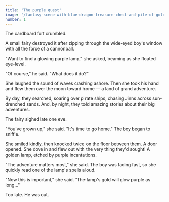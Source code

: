 ```yaml
---
title: 'The purple quest'
image: '/fantasy-scene-with-blue-dragon-treasure-chest-and-pile-of-golden-coins-d-illustration-707801968.jpg'
number: 1
---
```


The cardboard fort crumbled.

A small fairy destroyed it after zipping through the wide-eyed boy's window with all the force of a cannonball. 

"Want to find a glowing purple lamp," she asked, beaming as she floated eye-level.

"Of course," he said. "What does it do?"

She laughed the sound of waves crashing ashore. Then she took his hand and flew them over the moon toward home — a land of grand adventure. 

By day, they searched, soaring over pirate ships, chasing Jinns across sun-drenched sands. And, by night, they told amazing stories about their big adventures. 

The fairy sighed late one eve. 

"You've grown up," she said. "It's time to go home." The boy began to sniffle.

She smiled kindly, then knocked twice on the floor between them. A door opened. She dove in and flew out with the very thing they'd sought! A golden lamp, etched by purple incantations. 

"The adventure matters most," she said. The boy was fading fast, so she quickly read one of the lamp's spells aloud. 

"Now this is important," she said. "The lamp's gold will glow purple as long..." 

Too late. He was out.